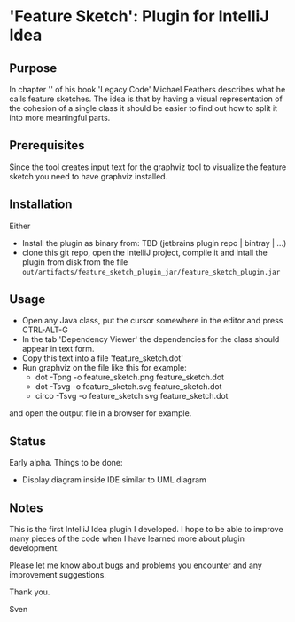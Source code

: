 # 'Feature Sketch': Plugin for IntelliJ Idea

## Purpose
In chapter '' of his book 'Legacy Code' Michael Feathers describes what he calls feature sketches.
The idea is that by having a visual representation of the cohesion of a single class it should be easier to find
out how to split it into more meaningful parts.

## Prerequisites
Since the tool creates input text for the graphviz tool to visualize the feature sketch you
need to have graphviz installed.

## Installation

Either

* Install the plugin as binary from: TBD (jetbrains plugin repo | bintray | ...)
* clone this git repo, open the IntelliJ project, compile it and intall the plugin from disk from
  the file `out/artifacts/feature_sketch_plugin_jar/feature_sketch_plugin.jar`

## Usage
* Open any Java class, put the cursor somewhere in the editor and press CTRL-ALT-G
* In the tab 'Dependency Viewer' the dependencies for the class should appear in text form.
* Copy this text into a file 'feature_sketch.dot'
* Run graphviz on the file like this for example:
    * dot -Tpng -o feature_sketch.png feature_sketch.dot
    * dot -Tsvg -o feature_sketch.svg feature_sketch.dot
    * circo -Tsvg -o feature_sketch.svg feature_sketch.dot

and open the output file in a browser for example.

## Status
Early alpha.
Things to be done:

* Display diagram inside IDE similar to UML diagram

## Notes
This is the first IntelliJ Idea plugin I developed. I hope to be able to improve many pieces of the code
when I have learned more about plugin development.

Please let me know about bugs and problems you encounter and any improvement suggestions.

Thank you.

Sven





